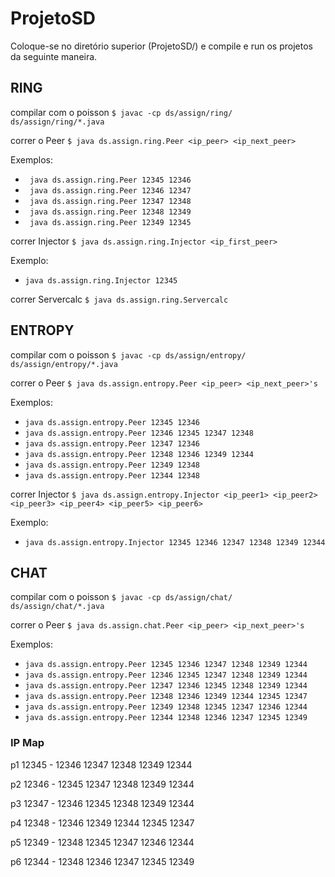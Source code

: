 # ProjetoSD

Coloque-se no diretório superior (ProjetoSD/) e compile e run os projetos da seguinte maneira.

## RING

compilar com o poisson
`$ javac -cp ds/assign/ring/ ds/assign/ring/*.java`

correr o Peer
`$ java ds.assign.ring.Peer <ip_peer> <ip_next_peer>`

Exemplos:
  - ``` java ds.assign.ring.Peer 12345 12346```
  - ``` java ds.assign.ring.Peer 12346 12347```
  - ``` java ds.assign.ring.Peer 12347 12348```
  - ``` java ds.assign.ring.Peer 12348 12349```
  - ``` java ds.assign.ring.Peer 12349 12345```

correr Injector
`$ java ds.assign.ring.Injector <ip_first_peer>`

Exemplo:
  - ``` java ds.assign.ring.Injector 12345 ```

correr Servercalc
`$ java ds.assign.ring.Servercalc`



## ENTROPY

compilar com o poisson
`$ javac -cp ds/assign/entropy/ ds/assign/entropy/*.java`

correr o Peer
`$ java ds.assign.entropy.Peer <ip_peer> <ip_next_peer>'s`

Exemplos:
  - ``` java ds.assign.entropy.Peer 12345 12346 ```
  - ``` java ds.assign.entropy.Peer 12346 12345 12347 12348 ```
  - ``` java ds.assign.entropy.Peer 12347 12346 ```
  - ``` java ds.assign.entropy.Peer 12348 12346 12349 12344 ```
  - ``` java ds.assign.entropy.Peer 12349 12348 ```
  - ``` java ds.assign.entropy.Peer 12344 12348 ```

correr Injector
`$ java ds.assign.entropy.Injector <ip_peer1> <ip_peer2> <ip_peer3> <ip_peer4> <ip_peer5> <ip_peer6>`

Exemplo:
  - ``` java ds.assign.entropy.Injector 12345 12346 12347 12348 12349 12344 ```

## CHAT 

compilar com o poisson
`$ javac -cp ds/assign/chat/ ds/assign/chat/*.java`

correr o Peer
`$ java ds.assign.chat.Peer <ip_peer> <ip_next_peer>'s`

Exemplos:
  - ``` java ds.assign.entropy.Peer 12345 12346 12347 12348 12349 12344 ```
  - ``` java ds.assign.entropy.Peer 12346 12345 12347 12348 12349 12344 ```
  - ``` java ds.assign.entropy.Peer 12347 12346 12345 12348 12349 12344 ```
  - ``` java ds.assign.entropy.Peer 12348 12346 12349 12344 12345 12347 ```
  - ``` java ds.assign.entropy.Peer 12349 12348 12345 12347 12346 12344 ```
  - ``` java ds.assign.entropy.Peer 12344 12348 12346 12347 12345 12349 ```

### IP Map
p1 12345 - 12346 12347 12348 12349 12344

p2 12346 - 12345 12347 12348 12349 12344

p3 12347 - 12346 12345 12348 12349 12344

p4 12348 - 12346 12349 12344 12345 12347

p5 12349 - 12348 12345 12347 12346 12344

p6 12344 - 12348 12346 12347 12345 12349
